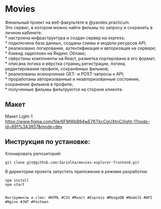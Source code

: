 # Movies  

Финальный проект на веб-факультете в @yandex.practicum.   
Это сервис, в котором можно найти фильмы по запросу и сохранить в личном кабинете.  
    * настроена инфраструктура и создан сервер на express;  
    * подключена база данных, созданы схемы и модели ресурсов API;  
    * реализовано логирование, аутентификация и авторизация на сервере;  
    * бэкенд задеплоен на Яндекс Облако;  
    * свёрстаны компоненты на React, разметка портирована в его формат;  
    * описана логика и вёрстка страниц регистрации, логина, редактирования профиля, сохранённых фильмов;  
    * реализованы асинхронные GET- и POST-запросы к API;  
    * проработаны авторизованные и неавторизованные состояния, сохранение фильмов в профиле;  
    * полученные фильмы фильтруются на стороне клиента.  
    
## Макет 
Макет Light-1  
https://www.figma.com/file/6FMWkB94wE7KTkcCgUXtnC/light-1?node-id=891%3A3857&mode=dev

## Инструкция по установке:

Клонировать репозиторий:

`
git clone git@github.com:Sariolka/movies-explorer-frontend.git
`

В директории проекта запустить приложение в режиме разработки:

```
npm install
npm start
```  
   
##

    Инструменты и стек: #HTML #CSS #React #Express #MongoDB #NodeJS #API  #Nginx #JWT #Postman
